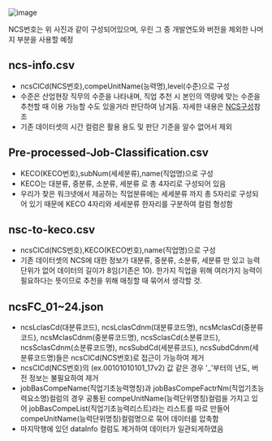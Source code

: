 ![image](https://github.com/JeMinMoon/Career-Path-Recommendation/assets/100757595/088f310f-1bb3-419c-a3e1-dcf12b07158c)

NCS번호는 위 사진과 같이 구성되어있으며, 우린 그 중 개발연도와 버전을 제외한 나머지 부분을 사용할 예정

<KECO>

## ncs-info.csv
- ncsClCd(NCS번호),compeUnitName(능력명),level(수준)으로 구성
- 수준은 산업현장 직무의 수준을 나타내며, 직업 추천 시 본인의 역량에 맞는 수준을 추천할 때 이용 가능할 수도 있을거라 판단하여 남겨둠. 자세한 내용은 [NCS구성](https://ncs.go.kr/th01/TH-102-001-03.scdo)참조
- 기존 데이터셋의 시간 컬럼은 활용 용도 및 판단 기준을 알수 없어서 제외

## Pre-processed-Job-Classification.csv
- KECO(KECO번호),subNum(세세분류),name(직업명)으로 구성
- KECO는 대분류, 중분류, 소분류, 세분류 로 총 4자리로 구성되어 있음
- 우리가 찾은 워크넷에서 제공하는 직업분류에는 세세분류 까지 총 5자리로 구성되어 있기 때문에 KECO 4자리와 세세분류 한자리를 구분하여 컬럼 형성함

## nsc-to-keco.csv
- ncsClCd(NCS번호),KECO(KECO번호),name(직업명)으로 구성
- 기존 데이터셋의 NCS에 대한 정보가 대분류, 중분류, 소분류, 세분류 만 있고 능력단위가 없어 데이터의 길이가 8임(기존은 10). 한가지 직업을 위해 여러가지 능력이 필요하다는 뜻이므로 추천을 위해 매칭할 때 묶어서 생각할 것.

## ncsFC_01~24.json
- ncsLclasCd(대분류코드), ncsLclasCdnm(대분류코드명), ncsMclasCd(중분류코드), ncsMclasCdnm(중분류코드명), ncsSclasCd(소분류코드), ncsSclasCdnm(소분류코드명), ncsSubdCd(세분류코드), ncsSubdCdnm(세분류코드명)들은 ncsClCd(NCS번호)로 접근이 가능하여 제거
- ncsClCd(NCS번호)의 (ex.00101010101_17v2) 값 같은 경우 '_'부터의 년도, 버전 정보는 불필요하여 제거
- jobBasCompeName(직업기초능력명칭)과 jobBasCompeFactrNm(직업기초능력요소명)컬럼의 경우 공통된 compeUnitName(능력단위명칭)컬럼을 가지고 있어 jobBasCompeList(직업기초능력리스트)라는 리스트를 따로 만들어 compeUnitName(능력단위명칭)컬럼명으로 묶어 데이터를 압축함
- 마지막행에 있던 dataInfo 컬럼도 제거하여 데이터가 일관되게하였음

